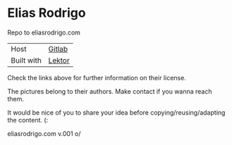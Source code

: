 # Elias Rodrigo
Repo to eliasrodrigo.com

| | |
|------------|:---------------------------|
| Host       | [Gitlab](https:gitlab.com) |
| Built with | [Lektor](http://getlektor.com/) |

Check the links above for further information on their license.

The pictures belong to their authors. Make contact if you wanna reach them.

It would be nice of you to share your idea before copying/reusing/adapting the
content. (:


eliasrodrigo.com v.001 o/
